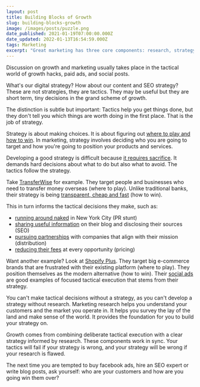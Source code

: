 ```yaml
---
layout: post
title: Building Blocks of Growth
slug: building-blocks-growth
image: /images/posts/puzzle.png
date_published: 2021-01-19T07:00:00.000Z
date_updated: 2022-01-13T16:54:59.000Z
tags: Marketing
excerpt: "Great marketing has three core components: research, strategy and execution."
---
```


Discussion on growth and marketing usually takes place in the tactical world of growth hacks, paid ads, and social posts.

What's our digital strategy? How about our content and SEO strategy? These are not strategies, they are tactics. They may be useful but they are short term, tiny decisions in the grand scheme of growth.

The distinction is subtle but important: Tactics help you get things done, but they don't tell you which things are worth doing in the first place. That is the job of strategy.

Strategy is about making choices. It is about figuring out [where to play and how to win](https://hbr.org/2014/12/playing-to-win-how-strategy-really-works). In marketing, strategy involves deciding who you are going to target and how you're going to position your products and services.

Developing a good strategy is difficult because [it requires sacrifice](https://www8.gsb.columbia.edu/articles/ideas-work/strategy-art-sacrifice). It demands hard decisions about what to do but also what to avoid. The tactics follow the strategy.

Take [TransferWise](https://transferwise.com/) for example. They target people and businesses who need to transfer money overseas (where to play). Unlike traditional banks, their strategy is being [transparent, cheap and fast](https://transferwise.com/community/mission-and-philosophy) (how to win).

This in turn informs the tactical decisions they make, such as:

- [running around naked](https://www.youtube.com/watch?v=ZufqOLl6ajE) in New York City (PR stunt)
- [sharing useful information](https://transferwise.com/sg/blog/best-debit-card-singapore) on their blog and disclosing their sources (SEO)
- [pursuing partnerships](https://transferwise.com/sg/blog/aspire-has-the-smbs-now-they-can-go-global-with-transferwise) with companies that align with their mission (distribution)
- [reducing their fees](https://transferwise.com/gb/blog/transfers-are-now-cheaper-for-76-of-our-customers) at every opportunity (pricing)

Want another example? Look at [Shopify Plus](https://www.shopify.com/plus). They target big e-commerce brands that are frustrated with their existing platform (where to play). They position themselves as the modern alternative (how to win). Their [social ads](<https://www.linkedin.com/feed/update/urn:li:sponsoredContentV2:(urn:li:activity:6732754235026477056,urn:li:sponsoredCreative:99731396)>) are good examples of focused tactical execution that stems from their strategy.

You can't make tactical decisions without a strategy, as you can't develop a strategy without research. Marketing research helps you understand your customers and the market you operate in. It helps you survey the lay of the land and make sense of the world. It provides the foundation for you to build your strategy on.

Growth comes from combining deliberate tactical execution with a clear strategy informed by research. These components work in sync. Your tactics will fail if your strategy is wrong, and your strategy will be wrong if your research is flawed.

The next time you are tempted to buy facebook ads, hire an SEO expert or write blog posts, ask yourself: who are your customers and how are you going win them over?
